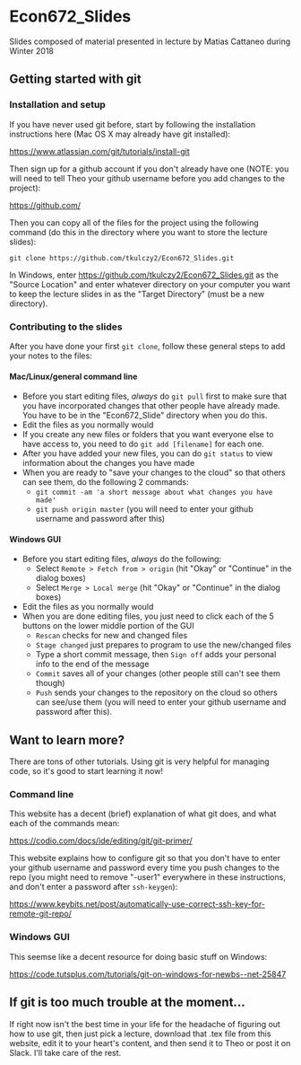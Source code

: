 # Econ672_Slides
Slides composed of material presented in lecture by Matias Cattaneo during Winter 2018

## Getting started with git

### Installation and setup

If you have never used git before, start by following the installation instructions here (Mac OS X may already have git installed):

https://www.atlassian.com/git/tutorials/install-git

Then sign up for a github account if you don't already have one (NOTE: you will need to tell Theo your github username before you add changes to the project):

https://github.com/

Then you can copy all of the files for the project using the following command (do this in the directory where you want to store the lecture slides):

```git clone https://github.com/tkulczy2/Econ672_Slides.git```

In Windows, enter https://github.com/tkulczy2/Econ672_Slides.git as the "Source Location" and enter whatever directory on your computer you want to keep the lecture slides in as the "Target Directory" (must be a new directory).

### Contributing to the slides

After you have done your first `git clone`, follow these general steps to add your notes to the files:

#### Mac/Linux/general command line

* Before you start editing files, *always* do `git pull` first to make sure that you have incorporated changes that other people have already made. You have to be in the "Econ672_Slide" directory when you do this.
* Edit the files as you normally would
* If you create any new files or folders that you want everyone else to have access to, you need to do `git add [filename]` for each one.
* After you have added your new files, you can do `git status` to view information about the changes you have made
* When you are ready to "save your changes to the cloud" so that others can see them, do the following 2 commands:
  -  `git commit -am 'a short message about what changes you have made'`
  -  `git push origin master` (you will need to enter your github username and password after this)

#### Windows GUI

* Before you start editing files, *always* do the following:
  - Select `Remote > Fetch from > origin` (hit "Okay" or "Continue" in the dialog boxes)
  - Select `Merge > Local merge` (hit "Okay" or "Continue" in the dialog boxes)
* Edit the files as you normally would
* When you are done editing files, you just need to click each of the 5 buttons on the lower middle portion of the GUI
  - `Rescan` checks for new and changed files
  - `Stage changed` just prepares to program to use the new/changed files
  - Type a short commit message, then `Sign off` adds your personal info to the end of the message
  - `Commit` saves all of your changes (other people still can't see them though)
  - `Push` sends your changes to the repository on the cloud so others can see/use them (you will need to enter your github username and password after this).

## Want to learn more?

There are tons of other tutorials. Using git is very helpful for managing code, so it's good to start learning it now!

### Command line

This website has a decent (brief) explanation of what git does, and what each of the commands mean:

https://codio.com/docs/ide/editing/git/git-primer/

This website explains how to configure git so that you don't have to enter your github username and password every time you push changes to the repo (you might need to remove "-user1" everywhere in these instructions, and don't enter a password after `ssh-keygen`):

https://www.keybits.net/post/automatically-use-correct-ssh-key-for-remote-git-repo/

### Windows GUI

This seemse like a decent resource for doing basic stuff on Windows:

https://code.tutsplus.com/tutorials/git-on-windows-for-newbs--net-25847

## If git is too much trouble at the moment...

If right now isn't the best time in your life for the headache of figuring out how to use git, then just pick a lecture, download that .tex file from this website, edit it to your heart's content, and then send it to Theo or post it on Slack. I'll take care of the rest.
